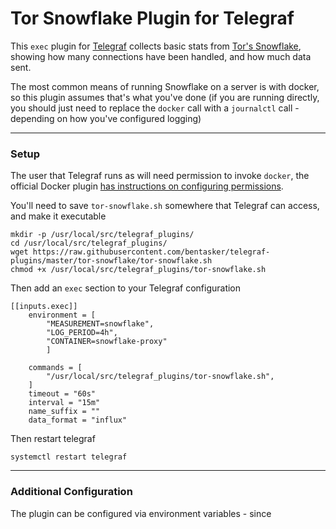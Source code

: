 # Tor Snowflake Plugin for Telegraf


This `exec` plugin for [Telegraf](https://github.com/influxdata/telegraf) collects basic stats from [Tor's Snowflake](https://snowflake.torproject.org/), showing how many connections have been handled, and how much data sent.

The most common means of running Snowflake on a server is with docker, so this plugin assumes that's what you've done (if you are running directly, you should just need to replace the `docker` call with a `journalctl` call - depending on how you've configured logging)

----

### Setup

The user that Telegraf runs as will need permission to invoke `docker`, the official Docker plugin [has instructions on configuring permissions](https://github.com/influxdata/telegraf/tree/master/plugins/inputs/docker#docker-daemon-permissions).

You'll need to save `tor-snowflake.sh` somewhere that Telegraf can access, and make it executable

    mkdir -p /usr/local/src/telegraf_plugins/
    cd /usr/local/src/telegraf_plugins/
    wget https://raw.githubusercontent.com/bentasker/telegraf-plugins/master/tor-snowflake/tor-snowflake.sh
    chmod +x /usr/local/src/telegraf_plugins/tor-snowflake.sh
    
Then add an `exec` section to your Telegraf configuration

    [[inputs.exec]]
        environment = [
            "MEASUREMENT=snowflake",
            "LOG_PERIOD=4h",
            "CONTAINER=snowflake-proxy"
            ]
            
        commands = [
            "/usr/local/src/telegraf_plugins/tor-snowflake.sh",
        ]
        timeout = "60s"
        interval = "15m"
        name_suffix = ""
        data_format = "influx"
        
Then restart telegraf

    systemctl restart telegraf
    
----

### Additional Configuration

The plugin can be configured via environment variables - since

